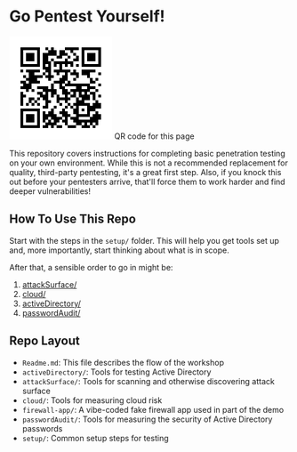 # Go Pentest Yourself!

![QR to this page](images/GPTYQR.png "QR to this page")
QR code for this page

This repository covers instructions for completing basic penetration testing on your own environment.
While this is not a recommended replacement for quality, third-party pentesting, it's a great first step.
Also, if you knock this out before your pentesters arrive, that'll force them to work harder and find deeper vulnerabilities!

## How To Use This Repo

Start with the steps in the `setup/` folder.
This will help you get tools set up and, more importantly, start thinking about what is in scope.

After that, a sensible order to go in might be:
1. [attackSurface/](attackSurface/Readme.md)
1. [cloud/](cloud/Readme.md)
1. [activeDirectory/](activeDirectory/Readme.md)
1. [passwordAudit/](passwordAudit/Readme.md)

## Repo Layout

* `Readme.md`: This file describes the flow of the workshop
* `activeDirectory/`: Tools for testing Active Directory
* `attackSurface/`: Tools for scanning and otherwise discovering attack surface
* `cloud/`: Tools for measuring cloud risk
* `firewall-app/`: A vibe-coded fake firewall app used in part of the demo
* `passwordAudit/`: Tools for measuring the security of Active Directory passwords
* `setup/`: Common setup steps for testing
